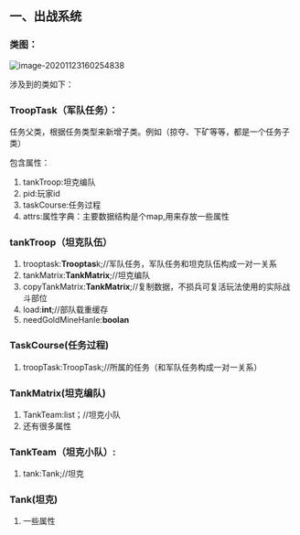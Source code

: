 ## 一、出战系统

### 类图：

![image-20201123160254838](C:\Users\Administrator\AppData\Roaming\Typora\typora-user-images\image-20201123160254838.png)

涉及到的类如下：

### **TroopTask（军队任务）：**

任务父类，根据任务类型来新增子类。例如（掠夺、下矿等等，都是一个任务子类）

包含属性：

1. tankTroop:坦克编队
2. pid:玩家id
3. taskCourse:任务过程
4. attrs:属性字典：主要数据结构是个map,用来存放一些属性

### tankTroop（坦克队伍）

1. trooptask:**Trooptas**k;//军队任务，军队任务和坦克队伍构成一对一关系
2.  tankMatrix:**TankMatrix**;//坦克编队
3. copyTankMatrix:**TankMatrix**;//复制数据，不损兵可复活玩法使用的实际战斗部位
4. load:**int**;//部队载重缓存
5. needGoldMineHanle:**boolan**

### TaskCourse(任务过程)

1. troopTask:TroopTask;//所属的任务（和军队任务构成一对一关系）

### TankMatrix(坦克编队)

1. TankTeam:list；//坦克小队
2. 还有很多属性

### TankTeam（坦克小队）:

1. tank:Tank;//坦克

### Tank(坦克)

1. 一些属性